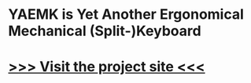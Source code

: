 # YAEMK is Yet Another Ergonomical Mechanical (Split-)Keyboard

# [>>> Visit the project site <<<](https://karlk90.github.io/yaemk-split-kb/)
